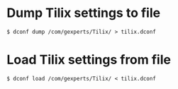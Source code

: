 # Dump Tilix settings to file

```
$ dconf dump /com/gexperts/Tilix/ > tilix.dconf
```

# Load Tilix settings from file

```
$ dconf load /com/gexperts/Tilix/ < tilix.dconf
```
